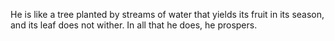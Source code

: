 He is like a tree planted by streams of water that yields its fruit in its season, and its leaf does not wither. In all that he does, he prospers.
